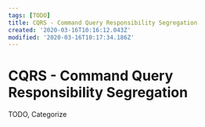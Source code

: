 ```yaml
---
tags: [TODO]
title: CQRS - Command Query Responsibility Segregation
created: '2020-03-16T10:16:12.043Z'
modified: '2020-03-16T10:17:34.186Z'
---
```


# CQRS - Command Query Responsibility Segregation

TODO, Categorize
